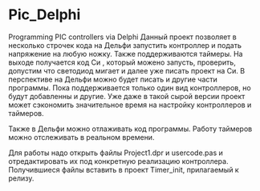 # Pic_Delphi
Programming PIC controllers via Delphi
Данный проект позволяет в несколько строчек кода на Дельфи запустить контроллер и подать напряжение на любую ножку. Также поддерживаются таймеры. На выходе получается код Си , который можено запусть, проверить, допустим что светодиод мигает и далее уже писать проект на Си. В перспективе на Дельфи можно будет писать и другие части программы. Пока поддерживается только один вид контроллеров, но будут добавленны и другие. Уже даже в такой сырой версии проект может сэкономить значительное время на настройку контроллеров и таймеров.

Также в Дельфи можно отлаживать код программы. Работу таймеров можно отслеживать в реальном времени.

Для работы надо открыть файлы Project1.dpr и usercode.pas и отредактировать их под конкретную реализацию контроллера. Получившиеся файлы вставить в проект Timer_init, прилагаемый к релизу.
